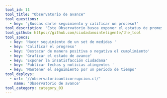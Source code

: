 ```yaml
---
tool_id: 11
tool_title: "Observatorio de avance"
tool_questions:
  - key: '¿Buscas darle seguimiento y calificar un proceso?'
tool_description: "Este Observatorio busca exponer el estatus de promesas o medidas acordadas, no solo en cuanto al estado de avance, sino también al nivel de satisfacción de este bajo la premisa “no es lo mismo hacer las cosas que hacerlas bien”. Adicionalmente permite hacerle seguimiento posterior al tema."
tool_github: https://github.com/ciudadanointeligente/the_tool
tool_specs:
  - key: 'Hacer seguimiento de un set de medidas '
  - key: 'Calificar el progreso'
  - key: 'Destacar de manera positiva o negativa el cumplimiento'
  - key: 'Graficar el estado de avance'
  - key: 'Exponer la insatisfacción ciudadana'
  - key: 'Publicar fechas y noticias atingentes '
  - key: 'Mantener el seguimiento por un período de tiempo'
tool_deploys:
  - url: '//observatorioanticorrupcion.cl/'
    name: 'Observatorio de avance'
tool_category: category_03
---
```


